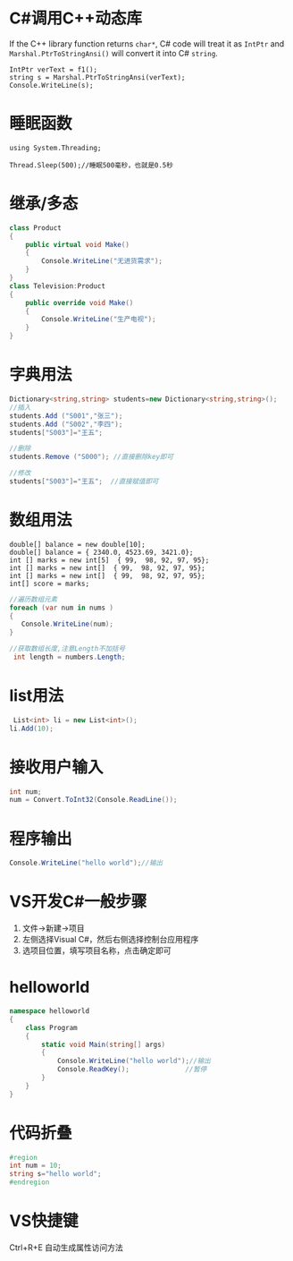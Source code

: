 # C#调用C++动态库

If the C++ library function returns `char*`, C# code will treat it as `IntPtr` and `Marshal.PtrToStringAnsi()` will convert it into C# `string`.

```
IntPtr verText = f1();
string s = Marshal.PtrToStringAnsi(verText);
Console.WriteLine(s);
```



# 睡眠函数

```
using System.Threading;

Thread.Sleep(500);//睡眠500毫秒，也就是0.5秒
```



# 继承/多态

```c#
class Product
{
    public virtual void Make()
    {
        Console.WriteLine("无进货需求");
    }
}
class Television:Product
{
    public override void Make()
    {
        Console.WriteLine("生产电视");
    }
}

```





# 字典用法

``` c#
Dictionary<string,string> students=new Dictionary<string,string>();
//插入
students.Add ("S001","张三");
students.Add ("S002","李四");
students["S003"]="王五";

//删除
students.Remove ("S000"); //直接删除key即可

//修改
students["S003"]="王五"; 	//直接赋值即可
```





# 数组用法

```
double[] balance = new double[10];
double[] balance = { 2340.0, 4523.69, 3421.0};
int [] marks = new int[5]  { 99,  98, 92, 97, 95};
int [] marks = new int[]  { 99,  98, 92, 97, 95};
int [] marks = new int[]  { 99,  98, 92, 97, 95};
int[] score = marks;
```

```c#
//遍历数组元素  
foreach (var num in nums )
{
   Console.WriteLine(num);
}

//获取数组长度,注意Length不加括号
 int length = numbers.Length;
```





# list用法

```C#
 List<int> li = new List<int>();
li.Add(10);
```





# 接收用户输入

```C#
int num;
num = Convert.ToInt32(Console.ReadLine());
```

# 程序输出

```C#
Console.WriteLine("hello world");//输出
```





# VS开发C#一般步骤

1. 文件->新建->项目
2. 左侧选择Visual C#，然后右侧选择控制台应用程序
3. 选项目位置，填写项目名称，点击确定即可

# helloworld



```c#
namespace helloworld
{
    class Program
    {
        static void Main(string[] args)
        {
            Console.WriteLine("hello world");//输出
            Console.ReadKey();              //暂停
        }
    }
}
```

# 代码折叠



```c#
#region
int num = 10;
string s="hello world";
#endregion
```

# VS快捷键

Ctrl+R+E 自动生成属性访问方法